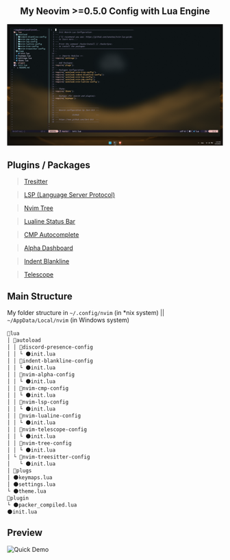 <!-- Preview -->
<!-- Title -->
<h2 align="center">
My Neovim >=0.5.0 Config with Lua Engine
</h2>

<p align="center">
<img src="preview/preview.png" alt="preview">
</p>

<!-- Plugins -->
## Plugins / Packages
> [Tresitter](https://github.com/di4m0nds/nvim-lua/tree/master/lua/autoload/nvim-treesitter-config/init.lua)

> [LSP (Language Server Protocol)](https://github.com/di4m0nds/nvim-lua/tree/master/lua/autoload/nvim-lsp-config/init.lua)

> [Nvim Tree](https://github.com/di4m0nds/nvim-lua/tree/master/lua/autoload/nvim-tree-config/init.lua)

> [Lualine Status Bar](https://github.com/di4m0nds/nvim-lua/tree/master/lua/autoload/nvim-lualine-config/init.lua)

> [CMP Autocomplete](https://github.com/di4m0nds/nvim-lua/tree/master/lua/autoload/nvim-cmp-config/init.lua)

> [Alpha Dashboard](https://github.com/di4m0nds/nvim-lua/tree/master/lua/autoload/nvim-alpha-config/init.lua)

> [Indent Blankline](https://github.com/di4m0nds/nvim-lua/tree/master/lua/autoload/indent-blankline-config/init.lua)

> [Telescope](https://github.com/di4m0nds/nvim-lua/tree/master/lua/autoload/nvim-telescope-config/init.lua)

<!-- Structure -->
## Main Structure
My folder structure in `~/.config/nvim` (in *nix system) || `~/AppData/Local/nvim` (in Windows system)
```text
📂lua
│ 📂autoload
│ │ 📂discord-presence-config
│ │ └ 🌑init.lua
│ │ 📂indent-blankline-config
│ │ └ 🌑init.lua
│ │ 📂nvim-alpha-config
│ │ └ 🌑init.lua
│ │ 📂nvim-cmp-config
│ │ └ 🌑init.lua
│ │ 📂nvim-lsp-config
│ │ └ 🌑init.lua
│ │ 📂nvim-lualine-config
│ │ └ 🌑init.lua
│ │ 📂nvim-telescope-config
│ │ └ 🌑init.lua
│ │ 📂nvim-tree-config
│ │ └ 🌑init.lua
│ └ 📂nvim-treesitter-config
│   └ 🌑init.lua
│ 📂plugs
│ 🌑keymaps.lua
│ 🌑settings.lua
└ 🌑theme.lua
📂plugin
└ 🌑packer_compiled.lua
🌑init.lua
```

<!-- Preview -->
## Preview
![Quick Demo](preview/demo-v2.gif)
